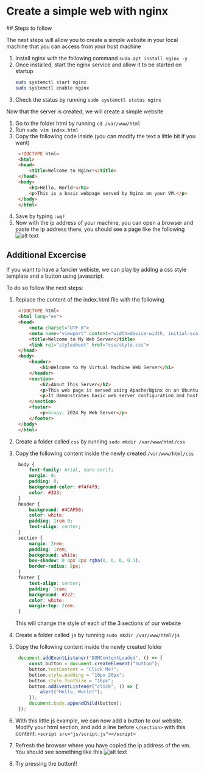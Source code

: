 # Create a simple web with nginx

## Steps to follow

The next steps will allow you to create a simple website in your local machine that you can access from your host machine


1. Install nginx with the following command `sudo apt install nginx -y`
2. Once installed, start the nginx service and allow it to be started on startup 
    ```sh
    sudo systemctl start nginx
    sudo systemctl enable nginx
    ```
3. Check the status by running `sudo systemctl status nginx`


Now that the server is created, we will create a simple website

1. Go to the folder html by running `cd /var/www/html`
2. Run `sudo vim index.html`
3. Copy the following code inside (you can modify the text a little bit if you want)
   ```html
    <!DOCTYPE html>
    <html>
    <head>
        <title>Welcome to Nginx!</title>
    </head>
    <body>
        <h1>Hello, World!</h1>
        <p>This is a basic webpage served by Nginx on your VM.</p>
    </body>
    </html>
    ````
4. Save by typing `:wq!`
5. Now with the ip address of your machine, you can open a browser and paste the ip address there, you should see a page like the following
![alt text](.images/image.png)



## Additional Excercise

If you want to have a fancier webiste, we can play by adding a css style template and a button using javascript. 

To do so follow the next steps:

1. Replace the content of the index.html file with the following
   ```html
    <!DOCTYPE html>
    <html lang="en">
    <head>
        <meta charset="UTF-8">
        <meta name="viewport" content="width=device-width, initial-scale=1.0">
        <title>Welcome to My Web Server</title>
        <link rel="stylesheet" href="css/style.css">
    </head>
    <body>
        <header>
            <h1>Welcome to My Virtual Machine Web Server</h1>
        </header>
        <section>
            <h2>About This Server</h2>
            <p>This web page is served using Apache/Nginx on an Ubuntu Server Virtual Machine.</p>
            <p>It demonstrates basic web server configuration and hosting capabilities.</p>
        </section>
        <footer>
            <p>&copy; 2024 My Web Server</p>
        </footer>
    </body>
    </html>
    ```

2. Create a folder called `css` by running `sudo mkdir /var/www/html/css`
3. Copy the following content inside the newly created `/var/www/html/css`
   ```css
    body {
        font-family: Arial, sans-serif;
        margin: 0;
        padding: 0;
        background-color: #f4f4f9;
        color: #333;
    }
    header {
        background: #4CAF50;
        color: white;
        padding: 1rem 0;
        text-align: center;
    }
    section {
        margin: 2rem;
        padding: 1rem;
        background: white;
        box-shadow: 0 4px 8px rgba(0, 0, 0, 0.1);
        border-radius: 8px;
    }
    footer {
        text-align: center;
        padding: 1rem;
        background: #222;
        color: white;
        margin-top: 2rem;
    }
    ```
    This will change the style of each of the 3 sections of our website

4. Create a folder called `js` by running `sudo mkdir /var/www/html/js`
5. Copy the following content inside the newly created folder
   ```js
    document.addEventListener("DOMContentLoaded", () => {
        const button = document.createElement("button");
        button.textContent = "Click Me!";
        button.style.padding = "10px 20px";
        button.style.fontSize = "16px";
        button.addEventListener("click", () => {
            alert("Hello, World!");
        });
        document.body.appendChild(button);
    });
    ```
6. With this little js example, we can now add a button to our website. Modify your html section, and add a line before `</section>` with this content: `<script src="js/script.js"></script>`
   
7. Refresh the browser where you have copied the ip address of the vm. You should see something like this
   ![alt text](.images/image-1.png)

8. Try pressing the button!!





